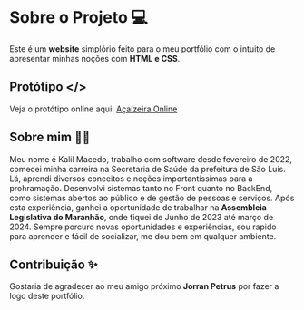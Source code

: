 # Sobre o Projeto 💻

Este é um **website** simplório feito para o meu portfólio com o intuito de apresentar minhas noções com **HTML e CSS**.

## Protótipo </>

Veja o protótipo online aqui: [Açaízeira Online](https://acaizeira.kalilmacedo.net)

## Sobre mim 👨‍💻

Meu nome é Kalil Macedo, trabalho com software desde fevereiro de 2022, comecei minha carreira na Secretaria de Saúde da prefeitura de São Luís. Lá, aprendi diversos conceitos e noções importantíssimas para a prohramação. Desenvolvi sistemas tanto no Front quanto no BackEnd, como sistemas abertos ao público e de gestão de pessoas e serviços. Após esta experiência, ganhei a oportunidade de trabalhar na **Assembleia Legislativa do Maranhão**, onde fiquei de Junho de 2023 até março de 2024. Sempre porcuro novas oportunidades e experiências, sou rapido para aprender e fácil de socializar, me dou bem em qualquer ambiente.

## Contribuição ✨

Gostaria de agradecer ao meu amigo próximo **Jorran Petrus** por fazer a logo deste portfólio.

